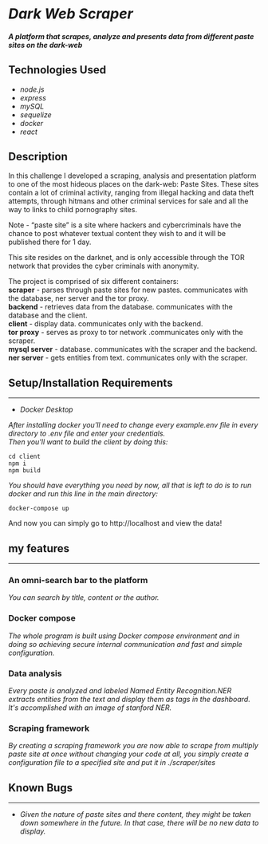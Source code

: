 # _Dark Web Scraper_

#### _A platform that scrapes, analyze and presents data from different paste sites on the dark-web_

## Technologies Used

- _node.js_
- _express_
- _mySQL_
- _sequelize_
- _docker_
- _react_

## Description

In this challenge I developed a scraping, analysis and presentation platform to one of the most hideous places on the dark-web: Paste Sites. These sites contain a lot of criminal activity, ranging from illegal hacking and data theft attempts, through hitmans and other criminal services for sale and all the way to links to child pornography sites.

Note - “paste site” is a site where hackers and cybercriminals have the chance to post whatever textual content they wish to and it will be published there for 1 day.

This site resides on the darknet, and is only accessible through the TOR network that provides the cyber criminals with anonymity.

The project is comprised of six different containers:  
**scraper** - parses through paste sites for new pastes. communicates with the database, ner server and the tor proxy.  
**backend** - retrieves data from the database. communicates with the database and the client.  
**client** - display data. communicates only with the backend.  
**tor proxy** - serves as proxy to tor network .communicates only with the scraper.  
**mysql server** - database. communicates with the scraper and the backend.  
**ner server** - gets entities from text. communicates only with the scraper.

## Setup/Installation Requirements

---

- _Docker Desktop_

_After installing docker you'll need to change every example.env file in every directory to .env file and enter your credentials._  
_Then you'll want to build the client by doing this:_

```
cd client
npm i
npm build
```

_You should have everything you need by now, all that is left to do is to run docker and run this line in the main directory:_

```
docker-compose up
```

And now you can simply go to http://localhost and view the data!

## my features

---

### An omni-search bar to the platform

_You can search by title, content or the author._

### Docker compose

_The whole program is built using Docker compose environment and in doing so achieving secure internal communication and fast and simple configuration._

### Data analysis

_Every paste is analyzed and labeled Named Entity Recognition.NER extracts entities from the text and display them as tags in the dashboard. It's accomplished with an image of stanford NER._

### Scraping framework

_By creating a scraping framework you are now able to scrape from multiply paste site at once without changing your code at all, you simply create a configuration file to a specified site and put it in ./scraper/sites_

## Known Bugs

---

- _Given the nature of paste sites and there content, they might be taken down somewhere in the future. In that case, there will be no new data to display._
